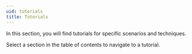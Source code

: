 ```yaml
---
uid: tutorials
title: Tutorials
---
```


In this section, you will find tutorials for specific scenarios and techniques.

Select a section in the table of contents to navigate to a tutorial.
